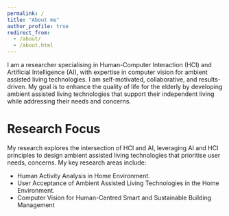 ```yaml
---
permalink: /
title: "About me"
author_profile: true
redirect_from: 
  - /about/
  - /about.html
---
```


I am a researcher specialising in Human-Computer Interaction (HCI) and Artificial Intelligence (AI), with expertise  in computer vision for ambient assisted living technologies. I am self-motivated, collaborative, and results-driven. My goal is to enhance the quality of life for the elderly by developing ambient assisted living technologies that support their independent living while addressing their needs and concerns.

# Research Focus

My research explores the intersection of HCI and AI, leveraging AI and HCI principles to design ambient assisted living technologies that prioritise user needs, concerns. My key research areas include:

* Human Activity Analysis in Home Environment.
* User Acceptance of Ambient Assisted Living Technologies in the Home Environment.
* Computer Vision for Human-Centred Smart and Sustainable Building Management
